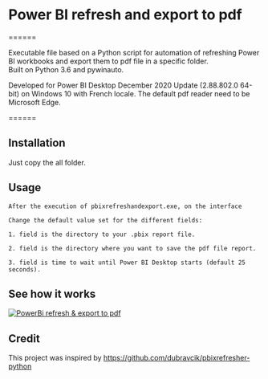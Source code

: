 # Power BI refresh and export to pdf
======

Executable file based on a Python script for automation of refreshing Power BI workbooks and export them to pdf file in a specific folder.  
Built on Python 3.6 and pywinauto.

Developed for Power BI Desktop December 2020 Update (2.88.802.0 64-bit) on Windows 10 with French locale.
The default pdf reader need to be Microsoft Edge.

======

Installation
------
Just copy the all folder.



Usage
-----
```
After the execution of pbixrefreshandexport.exe, on the interface 

Change the default value set for the different fields:

1. field is the directory to your .pbix report file.

2. field is the directory where you want to save the pdf file report.

3. field is time to wait until Power BI Desktop starts (default 25 seconds).
```




See how it works
-----

[![PowerBi refresh & export to pdf](http://img.youtube.com/vi/zbGospb5BBA.jpg)](https://youtu.be/zbGospb5BBA "PowerBi refresh & export to pdf")


Credit
-----
This project was inspired by 
https://github.com/dubravcik/pbixrefresher-python


